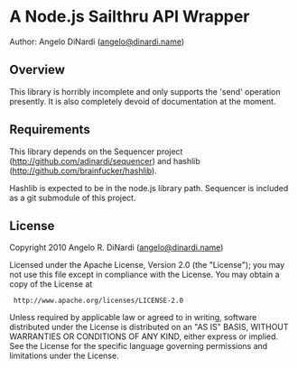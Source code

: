 A Node.js Sailthru API Wrapper
==============================
Author: Angelo DiNardi (angelo@dinardi.name)

Overview
--------
This library is horribly incomplete and only supports the 'send' operation presently.
It is also completely devoid of documentation at the moment.

Requirements
------------
This library depends on the Sequencer project (http://github.com/adinardi/sequencer) and hashlib (http://github.com/brainfucker/hashlib).

Hashlib is expected to be in the node.js library path. Sequencer is included as a git submodule of this project.

License
-------

Copyright 2010 Angelo R. DiNardi (angelo@dinardi.name)

   Licensed under the Apache License, Version 2.0 (the "License");
   you may not use this file except in compliance with the License.
   You may obtain a copy of the License at

     http://www.apache.org/licenses/LICENSE-2.0

   Unless required by applicable law or agreed to in writing, software
   distributed under the License is distributed on an "AS IS" BASIS,
   WITHOUT WARRANTIES OR CONDITIONS OF ANY KIND, either express or implied.
   See the License for the specific language governing permissions and
   limitations under the License.

